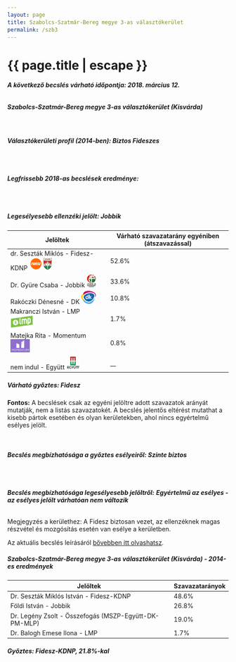 ```yaml
---
layout: page
title: Szabolcs-Szatmár-Bereg megye 3-as választókerület
permalink: /szb3
---
```


<h1 class="page-title">{{ page.title | escape }}</h1>

<div class="section">
    <div class="row">
          <div class="col s12"><h6><span><strong>A következő becslés várható időpontja: 2018. március 12.</strong></span></h6>
		  <h5>Szabolcs-Szatmár-Bereg megye 3-as választókerület (Kisvárda)</h5>
<br/><h6><strong>Választókerületi profil (2014-ben): <span id="profil">Biztos Fideszes</span></strong></h6>
<br/>
<h6><strong>Legfrissebb 2018-as becslések eredménye:</strong></h6><br/>
			<h5><strong>Legesélyesebb ellenzéki jelölt: <span id="masodik">Jobbik </span><span id="esely2"></span><span></span></strong></h5>
<table class="striped">
              <thead>
                <tr>
                    <th>Jelöltek</th>
                    <th>Várható szavazatarány egyéniben (átszavazással)</th>
                </tr>
              </thead>
              <tbody>
             <tr>
                  <td>dr. Seszták Miklós - Fidesz-KDNP <img src="images/fideszkdnp_logo.png" style="width:55px;height:30px;"></td>
				  <td id="id_fidesz">52.6%</td>
			</tr>
			<tr><td>Dr. Gyüre Csaba - Jobbik <img src="images/jobbik_logo.png" style="width:23px;height:30px;"></td><td id="id_jobbik">33.6%</td></tr>
<tr>
                  <td>Rakóczki Dénesné - DK <img src="images/dk_logo.png" style="width:34px;height:30px;"></td>
				  <td id="id_baloldal">10.8%</td>
			</tr>
			<tr>
                  <td>Makranczi István - LMP <img src="images/lmp_logo.png" style="width:52px;height:30px;"></td>
				  <td id="lmp">1.7%</td>
			</tr>
			<tr>
				  <td>Matejka Rita - Momentum <img src="images/momentum_logo.png" style="width:44px;height:30px;"></td>
				  <td id="id_momentum">0.8%</td>
			</tr>
<tr>
<td>nem indul -  Együtt <img src="images/egyutt_logo.png" style="width:31px;height:30px;"></td>
<td id="id_egyutt">__</td>
</tr>                
              </tbody>
            </table><h5>Várható győztes: <span id="gyoztes">Fidesz </span><span id="esely"></span><span></span></h5>
			
			
<p><strong>Fontos:</strong> A becslések csak az egyéni jelöltre adott szavazatok arányát mutatják, nem a listás szavazatokét. A becslés jelentős eltérést mutathat a kisebb pártok esetében és olyan kerületekben, ahol nincs egyértelmű esélyes jelölt.</p>
<br/>
			<h6><strong>Becslés megbízhatósága a győztes esélyeiről: Szinte biztos</strong> </h6>
<br/><h6><strong>Becslés megbízhatósága legesélyesebb jelöltről:</strong> <strong><span id="biztos_jelolt">Egyértelmű az esélyes - az esélyes jelölt várhatóan nem változik</span></strong></h6>
<p>Megjegyzés a kerülethez: A Fidesz biztosan vezet, az ellenzéknek magas részvétel és mozgósítás esetén van esélye a kerületben.</p>
<p>Az aktuális becslés leírásáról <a href="../metodologia#0305">bővebben itt olvashatsz</a>.</p>
          </div>
    </div>
</div>

<div class="section">
    <div class="row">
          <div class="col s12">
		  <h5>Szabolcs-Szatmár-Bereg megye 3-as választókerület (Kisvárda) - 2014-es eredmények</h5>
            <table class="striped">
              <thead>
                <tr>
                    <th>Jelöltek</th>
                    <th>Szavazatarányok</th>
                </tr>
              </thead>
              <tbody>
             <tr>
                  <td>Dr. Seszták Miklós István - Fidesz-KDNP</td>
				  <td>48.6%</td>
			</tr>
			<tr>
			      <td>Földi István - Jobbik</td>
				  <td>26.8%</td>
			</tr>
			<tr>
			      <td>Dr. Legény Zsolt - Összefogás (MSZP-Együtt-DK-PM-MLP)</td>
				  <td>19.0%</td>  
			</tr>
			<tr>
				  <td>Dr. Balogh Emese Ilona - LMP</td>
				  <td>1.7%</td>
			</tr>  	
              </tbody>
            </table>
			<h5>Győztes: Fidesz-KDNP, 21.8%-kal</h5>
          </div>
    </div>
</div>
